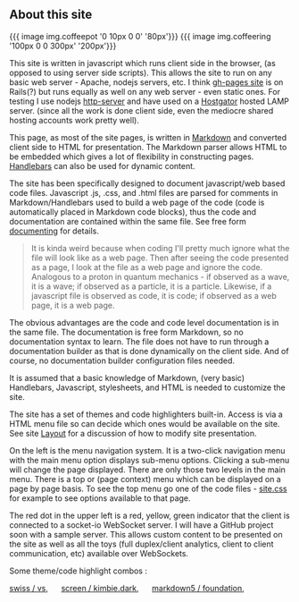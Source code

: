 ## About this site

{{{ image img.coffeepot '0 10px 0 0' '80px'}}}
{{{ image img.coffeering '100px 0 0 300px' '200px'}}}

This site is written in javascript which runs client side in the browser,
(as opposed to using server side scripts). This allows the site to run on any basic
web server - Apache, nodejs servers, etc.
I think [gh-pages site](https://github.com/blog/530-how-we-made-github-fast) is on
Rails(?) but runs equally as well on any web server - even static ones. For testing
I use nodejs [http-server](https://www.npmjs.com/package/http-server) 
and have used on a [Hostgator](http://codescullery.net) hosted LAMP server.
(since all the work is done client side, even the mediocre shared hosting
accounts work pretty well).

This page, as most of the site pages, is written in [Markdown](//daringfireball.net/projects/markdown/)
and converted client side to HTML for presentation. The Markdown parser allows
HTML to be embedded which gives a lot of flexibility in constructing pages.
[Handlebars](http://handlebarsjs.com/) can also be used for dynamic content.

The site has been specifically designed to document javascript/web based code files.
Javascript .js, .css, and .html files are parsed for comments in Markdown/Handlebars
used to build a web page of the code (code is automatically placed in Markdown
code blocks), thus the code and documentation are contained within the same
file. See free form [documenting](pages/site/documenting.md) for details.

> It is kinda weird because when coding I'll pretty much ignore what the file
 will look like as a web page. Then after seeing the code presented as a page,
 I look at the file as a web page and ignore the code. Analogous to a proton in
 quantum mechanics - if observed as a wave, it is a wave; if observed as a 
 particle, it is a particle. Likewise, if a javascript file is observed as
 code, it is code; if observed as a web page, it is a web page.
 
The obvious advantages are the code and code level documentation is in the same file.
The documentation is free form Markdown, so no documentation syntax to learn. The
file does not have to run through a documentation builder as that is done
dynamically on the client side. And of course, no documentation builder configuration
files needed.

It is assumed that a basic knowledge of Markdown, (very basic) Handlebars, 
Javascript, stylesheets, and HTML is needed to customize the site.

The site has a set of themes and code highlighters built-in. Access is via a HTML
menu file so can decide which ones would be available on the site. See site 
[Layout](pages/site/layout.md) for a discussion of how to modify site presentation.

On the left is the menu navigation system. It is a two-click navigation menu with the
main menu option displays sub-menu options. Clicking a sub-menu will change
the page displayed. There are only those two levels in the main menu. There
is a top or (page context) menu which can be displayed on a page by page basis.
To see the top menu go one of the code files - [site.css](css/site.css) for
example to see options available to that page.

The red dot in the upper left is a red, yellow, green indicator that the client
is connected to a socket-io WebSocket server. I will have a GitHub project soon with a
sample server. This allows custom content to be presented on the site as well as
all the toys (full duplex/client analytics, client to client communication, etc)
available over WebSockets.









Some theme/code highlight combos :

<a href="call/themeChange('swiss.css');site_ns.hilightChange('vs.min.css');">swiss / vs</a>, &nbsp;&nbsp;&nbsp;&nbsp; 
<a href="call/themeChange('screen.css');site_ns.hilightChange('kimbie.dark.min.css');">screen / kimbie.dark</a>, &nbsp;&nbsp;&nbsp;&nbsp; 
<a href="call/themeChange('markdown5.css');site_ns.hilightChange('foundation.min.css');">markdown5 / foundation</a>, &nbsp;&nbsp;&nbsp;&nbsp; 

